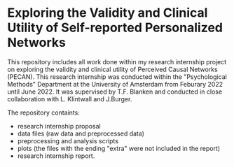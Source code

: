# Exploring the Validity and Clinical Utility of Self-reported Personalized Networks
This repository includes all work done within my research internship project on exploring the validity and clinical utility of Perceived Causal Networks (PECAN). This research internship was conducted within the "Psychological Methods" Department at the University of Amsterdam from Feburary 2022 until June 2022. It was supervised by T.F. Blanken and conducted in close collaboration with L. Klintwall and J.Burger.

The repository containts:
* research internship proposal 
* data files (raw data and preprocessed data)
* preprocessing and analysis scripts
* plots (the files with the ending "extra" were not included in the report)
* research internship report. 
